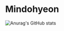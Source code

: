 ﻿# Mindohyeon
![Anurag's GitHub stats](https://github-readme-stats.vercel.app/api?username=anuraghazra&theme=dark&show_icons=true)
